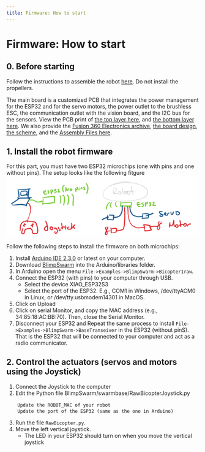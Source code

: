 ```yaml
---
title: Firmware: How to start
---
```


# Firmware: How to start

## 0. Before starting
Follow the instructions to assemble the robot [here](https://rhinestone-star-fa9.notion.site/Robot-Assembly-f31e5685cc46427f9f4b832dc4a56b95). Do not install the propellers.

The main board is a customized PCB that integrates the power management for the ESP32 and for the servo motors, the power outlet to the brushless ESC, the communication outlet with the vision board, and the I2C bus for the sensors.
View the PCB print of [the top layer here](https://github.com/LehighBlimpGroup/BlimpSwarm/blob/main/docs/figs/esp_board_front.pdf), and [the bottom layer here](https://github.com/LehighBlimpGroup/BlimpSwarm/blob/main/docs/figs/esp_board_back.pdf). We also provide the [Fusion 360 Electronics archive](https://github.com/LehighBlimpGroup/BlimpSwarm/blob/main/docs/figs/Blimp_ESP_board_standalone_IC_power.f3z), [the board design](https://github.com/LehighBlimpGroup/BlimpSwarm/blob/main/docs/figs/Blimp_ESP_board_standalone_IC_power.brd), [the scheme](https://github.com/LehighBlimpGroup/BlimpSwarm/blob/main/docs/figs/Blimp_ESP_board_standalone_IC_power.sch), and the [Assembly Files here](https://github.com/LehighBlimpGroup/BlimpSwarm/blob/main/docs/figs/Blimp_ESP_board_standalone_IC_power%20v94_2024-10-04.zip).


## 1. Install the robot firmware
For this part, you must have two ESP32 microchips (one with pins and one without pins). The setup looks like the following fitgure
![](https://github.com/LehighBlimpGroup/BlimpSwarm/raw/main/doc/figures/setup.png)

 Follow the following steps to install the firmware on both microchips:
1. Install [Arduino IDE 2.3.0](https://www.arduino.cc/en/software) or latest on your computer.
2. Download [BlimpSwarm](https://github.com/LehighBlimpGroup/BlimpSwarm) into the Arduino/libraries folder.
3. In Arduino open the menu ```File->Examples->BlimpSwarm->Bicopter1raw```.
4. Connect the ESP32 (with pins) to your computer through USB. 
   * Select the device XIAO_ESP32S3
   * Select the port of the ESP32. E.g., COM1 in Windows, /dev/ttyACM0 in Linux, or /dev/tty.usbmodem14301 in MacOS.
5. Click on Upload
6. Click on serial Monitor, and copy the MAC address (e.g., 34:85:18:AC:BB:70). Then, close the Serial Monitor.
7. Disconnect your ESP32 and Repeat the same process to install ```File->Examples->BlimpSwarm->BaseTranseiver``` in the ESP32 (without pinS). That is the ESP32 that will be connected to your computer and act as a radio communicator.




## 2. Control the actuators (servos and motors using the Joystick)

1. Connect the Joystick to the computer
2. Edit the Python file BlimpSwarm/swarmbase/RawBicopterJoystick.py
```
    Update the ROBOT_MAC of your robot
    Update the port of the ESP32 (same as the one in Arduino)
```
3. Run the file ```RawBicopter.py```. 
4. Move the left vertical joystick. 
   * The LED in your ESP32 should turn on when you move the vertical joystick
